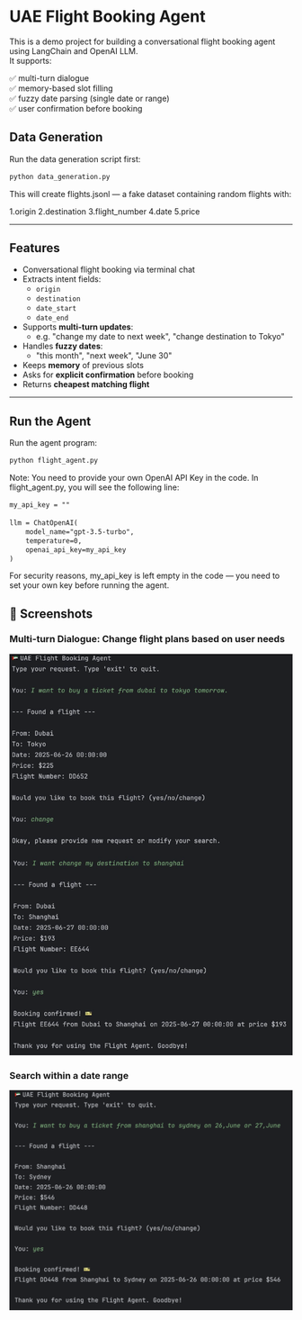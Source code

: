# UAE Flight Booking Agent 

This is a demo project for building a conversational flight booking agent using LangChain and OpenAI LLM.  
It supports:

✅ multi-turn dialogue  
✅ memory-based slot filling  
✅ fuzzy date parsing (single date or range)  
✅ user confirmation before booking

## Data Generation

Run the data generation script first:

```bash
python data_generation.py
```

This will create flights.jsonl — a fake dataset containing random flights with:

1.origin
2.destination
3.flight_number
4.date
5.price

---

## Features

- Conversational flight booking via terminal chat  
- Extracts intent fields:
  - `origin`
  - `destination`
  - `date_start`
  - `date_end`
- Supports **multi-turn updates**:
  - e.g. "change my date to next week", "change destination to Tokyo"
- Handles **fuzzy dates**:
  - "this month", "next week", "June 30"
- Keeps **memory** of previous slots
- Asks for **explicit confirmation** before booking
- Returns **cheapest matching flight**

---

## Run the Agent

Run the agent program:

```bash
python flight_agent.py
```

Note:
You need to provide your own OpenAI API Key in the code.
In flight_agent.py, you will see the following line:

```
my_api_key = ""

llm = ChatOpenAI(
    model_name="gpt-3.5-turbo",
    temperature=0,
    openai_api_key=my_api_key
)
```
For security reasons, my_api_key is left empty in the code — you need to set your own key before running the agent.

## 🚀 Screenshots

### Multi-turn Dialogue: Change flight plans based on user needs

<img src="multi-turn.jpg" width="600">

### Search within a date range

<img src="date_range.jpg" width="600">



